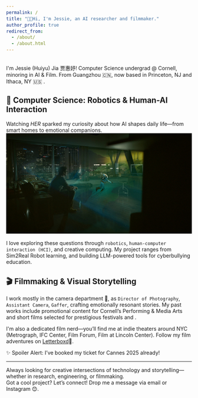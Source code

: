 ```yaml
---
permalink: /
title: "👋🏻Hi, I'm Jessie, an AI researcher and filmmaker."
author_profile: true
redirect_from: 
  - /about/
  - /about.html
---
```

<br/>
I'm Jessie (Huiyu) Jia 贾惠妤!  
Computer Science undergrad @ Cornell, minoring in AI & Film.  
From Guangzhou 🇨🇳, now based in Princeton, NJ and Ithaca, NY 🇺🇸 .

## 🤖 Computer Science: Robotics & Human-AI Interaction

Watching *HER* sparked my curiosity about how AI shapes daily life—from smart homes to emotional companions.  <img src='/images/her.png'> <br/>

I love exploring these questions through `robotics`, `human-computer interaction (HCI)`, and creative computing. My project ranges from Sim2Real Robot learning, and building LLM-powered tools for cyberbullying education.

## 🎬 Filmmaking & Visual Storytelling

I work mostly in the camera department 🎥, as `Director of Photography`, `Assistant Camera`, `Gaffer`, crafting emotionally resonant stories. My past works include promotional content for Cornell’s Performing & Media Arts and short films selected for prestigious festivals and .

I'm also a dedicated film nerd—you’ll find me at indie theaters around NYC (Metrograph, IFC Center, Film Forum, Film at Lincoln Center). Follow my film adventures on [Letterboxd](https://letterboxd.com/JieC_x/)👀.

✨ Spoiler Alert: I’ve booked my ticket for Cannes 2025 already!

---

Always looking for creative intersections of technology and storytelling—whether in research, engineering, or filmmaking.  
Got a cool project? Let’s connect! Drop me a message via email or Instagram 😊.


